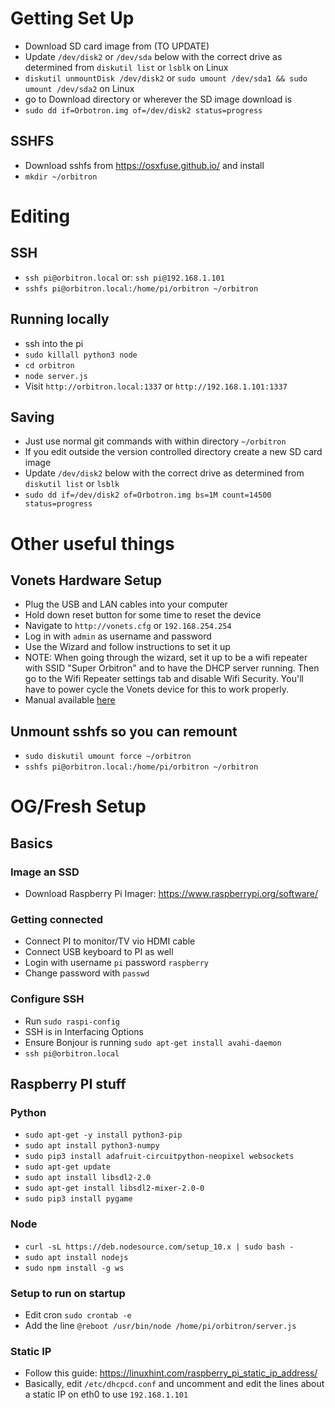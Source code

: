 # Getting Set Up

- Download SD card image from (TO UPDATE)
- Update `/dev/disk2` or `/dev/sda` below with the correct drive as determined from `diskutil list` or `lsblk` on Linux
- `diskutil unmountDisk /dev/disk2` or `sudo umount /dev/sda1 && sudo umount /dev/sda2` on Linux
- go to Download directory or wherever the SD image download is
- `sudo dd if=Orbotron.img of=/dev/disk2 status=progress`


## SSHFS

- Download sshfs from https://osxfuse.github.io/ and install
- `mkdir ~/orbitron`

# Editing

## SSH

- `ssh pi@orbitron.local` or: `ssh pi@192.168.1.101`
- `sshfs pi@orbitron.local:/home/pi/orbitron ~/orbitron`

## Running locally

- ssh into the pi
- `sudo killall python3 node`
- `cd orbitron`
- `node server.js`
- Visit `http://orbitron.local:1337` or `http://192.168.1.101:1337`

## Saving
- Just use normal git commands with within directory `~/orbitron`
- If you edit outside the version controlled directory create a new SD card image
- Update `/dev/disk2` below with the correct drive as determined from `diskutil list` or `lsblk`
- `sudo dd if=/dev/disk2 of=Orbotron.img bs=1M count=14500 status=progress`

# Other useful things

## Vonets Hardware Setup

- Plug the USB and LAN cables into your computer
- Hold down reset button for some time to reset the device
- Navigate to `http://vonets.cfg` or `192.168.254.254`
- Log in with `admin` as username and password
- Use the Wizard and follow instructions to set it up
- NOTE: When going through the wizard, set it up to be a wifi repeater with SSID "Super Orbitron" and to have the DHCP server running. Then go to the Wifi Repeater settings tab and disable Wifi Security. You'll have to power cycle the Vonets device for this to work properly.
- Manual available [here](http://www.vonets.com/download/VAP11G-300/VAP11G-300%E2%80%94%E2%80%94Quick%20Setting%20Guide.pdf)

## Unmount sshfs so you can remount

- `sudo diskutil umount force ~/orbitron`
- `sshfs pi@orbitron.local:/home/pi/orbitron ~/orbitron`

# OG/Fresh Setup

## Basics

### Image an SSD

- Download Raspberry Pi Imager: https://www.raspberrypi.org/software/

### Getting connected

- Connect PI to monitor/TV vio HDMI cable
- Connect USB keyboard to PI as well
- Login with username `pi` password `raspberry`
- Change password with `passwd`

### Configure SSH

- Run `sudo raspi-config`
- SSH is in Interfacing Options
- Ensure Bonjour is running `sudo apt-get install avahi-daemon`
- `ssh pi@orbitron.local`

## Raspberry PI stuff

### Python

- `sudo apt-get -y install python3-pip`
- `sudo apt install python3-numpy`
- `sudo pip3 install adafruit-circuitpython-neopixel websockets`
- `sudo apt-get update`
- `sudo apt install libsdl2-2.0`
- `sudo apt-get install libsdl2-mixer-2.0-0`
- `sudo pip3 install pygame`

### Node

- `curl -sL https://deb.nodesource.com/setup_10.x | sudo bash -`
- `sudo apt install nodejs`
- `sudo npm install -g ws`

### Setup to run on startup

- Edit cron `sudo crontab -e`
- Add the line `@reboot /usr/bin/node /home/pi/orbitron/server.js`

### Static IP

- Follow this guide: https://linuxhint.com/raspberry_pi_static_ip_address/
- Basically, edit `/etc/dhcpcd.conf` and uncomment and edit the lines about a static IP on eth0 to use `192.168.1.101`
